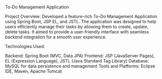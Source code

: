 To-Do Management Application

Project Overview:
Developed a feature-rich To-Do Management Application using Spring Boot, JSP EL, and JSTL. The application was designed to help users efficiently manage their tasks by allowing them to create, update, delete tasks. It aimed to provide a user-friendly interface with seamless backend integration for a smooth user experience.

Technologies Used:

Backend: Spring Boot (MVC, Data JPA)
Frontend: JSP (JavaServer Pages), EL (Expression Language), JSTL (Java Standard Tag Library)
Database: MySQL for data persistence and management
Tools and Platforms: Eclipse IDE, Maven, Apache Tomcat
